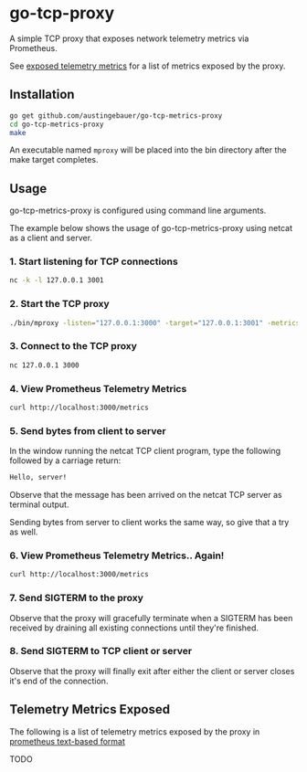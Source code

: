 # go-tcp-proxy

A simple TCP proxy that exposes network telemetry metrics via Prometheus.

See [exposed telemetry metrics](#telemetry-metrics-exposed) for a list of metrics exposed by the proxy.

## Installation

```bash
go get github.com/austingebauer/go-tcp-metrics-proxy
cd go-tcp-metrics-proxy
make
```

An executable named `mproxy` will be placed into the bin 
directory after the make target completes.

## Usage

go-tcp-metrics-proxy is configured using command line arguments.

The example below shows the usage of go-tcp-metrics-proxy using netcat as a client and server.

### 1. Start listening for TCP connections

```bash
nc -k -l 127.0.0.1 3001
```

### 2. Start the TCP proxy

```bash
./bin/mproxy -listen="127.0.0.1:3000" -target="127.0.0.1:3001" -metrics="127.0.0.1:3002"
```

### 3. Connect to the TCP proxy

```bash
nc 127.0.0.1 3000
```

### 4. View Prometheus Telemetry Metrics

```bash
curl http://localhost:3000/metrics
```

### 5. Send bytes from client to server

In the window running the netcat TCP client program, type the following followed by a carriage return:
```bash
Hello, server!
```

Observe that the message has been arrived on the netcat TCP server as terminal output.

Sending bytes from server to client works the same way, so give that a try as well.

### 6. View Prometheus Telemetry Metrics.. Again! 

 ```bash
 curl http://localhost:3000/metrics
 ```
 
### 7. Send SIGTERM to the proxy

Observe that the proxy will gracefully terminate when a SIGTERM has been received by draining all 
existing connections until they're finished.

### 8. Send SIGTERM to TCP client or server

Observe that the proxy will finally exit after either the client or server closes it's end of the connection. 

## Telemetry Metrics Exposed

The following is a list of telemetry metrics exposed by the proxy in 
[prometheus text-based format](https://github.com/prometheus/docs/blob/master/content/docs/instrumenting/exposition_formats.md#text-based-format)

TODO
